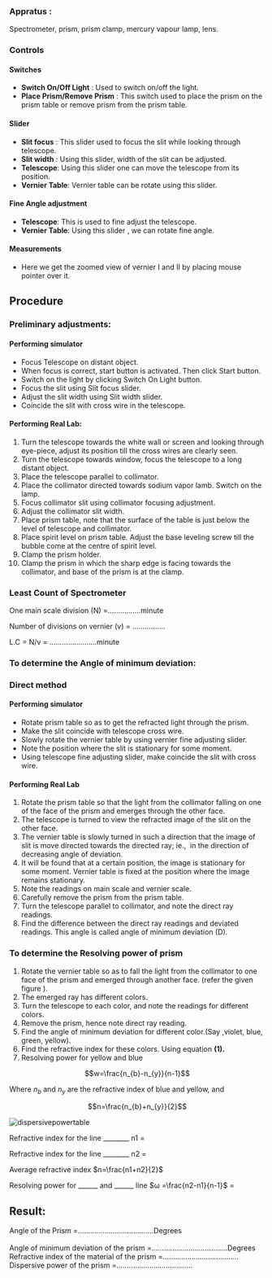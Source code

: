 

### Appratus :
 
Spectrometer, prism, prism clamp, mercury vapour lamp, lens.


### Controls
#### Switches
- **Switch On/Off Light** : Used to switch on/off the light.
- **Place Prism/Remove Prism** : This switch used to place the prism on the prism table or remove prism from the prism table.

#### Slider
- **Slit focus** : This slider used to focus the slit while looking through telescope.
- **Slit width** : Using this slider, width of the slit can be adjusted.
- **Telescope**: Using this slider one can move the telescope from its position.
- **Vernier Table**: Vernier table can be rotate using this slider.
#### Fine Angle adjustment
- **Telescope**: This is used to fine adjust the telescope.
- **Vernier Table**: Using this slider , we can rotate fine angle.
#### Measurements
- Here we get the zoomed view of vernier I and II by placing mouse pointer over it.


## Procedure

### Preliminary adjustments:
#### Performing simulator

<ul>
	<li>Focus Telescope on distant object.</li>
	<li>When focus is correct, start button is activated. Then click Start button.</li>
	<li>Switch on the light by clicking Switch On Light button.</li>
	<li>Focus the slit using Slit focus slider.</li>
	<li>Adjust the slit width using Slit width slider.</li>
	<li>Coincide the slit with cross wire in the telescope.&nbsp;</li>
</ul>

####  Performing Real Lab:

<ol>
	<li>Turn the telescope towards the white wall or screen and looking through eye-piece, adjust its position till the cross wires are clearly seen.</li>
	<li>Turn the telescope towards window, focus the telescope to a long distant object.</li>
	<li>Place the telescope parallel to collimator.</li>
	<li>Place the collimator directed towards sodium vapor lamb. Switch on the lamp.</li>
	<li>Focus collimator slit using collimator focusing adjustment.</li>
	<li>Adjust the collimator slit width.</li>
	<li>Place prism table, note that the surface of the table is just below the level of telescope and collimator.</li>
	<li>Place spirit level on prism table. Adjust the base leveling screw till the bubble come at the centre of spirit level.</li>
	<li>Clamp the prism holder.</li>
	<li>Clamp the prism in which the sharp edge is facing towards the collimator, and base of the prism is at the clamp.</li>
</ol>

### Least Count of Spectrometer

One main scale division (N)  =................minute

Number of divisions on vernier (v) = ................

L.C    = N/v = .......................minute

### To determine the Angle of minimum deviation:
 

### Direct method
 
####  Performing simulator

<ul>
	<li>Rotate prism table so as to get the refracted light through the prism.</li>
	<li>Make the slit coincide with telescope cross wire.</li>
	<li>Slowly rotate the vernier table by using vernier fine adjusting slider.</li>
	<li>Note the position where the slit is stationary for some moment.</li>
	<li>Using telescope fine adjusting slider, make coincide the slit with cross wire.</li>
</ul>

####   Performing Real Lab
<ol>
	<li>Rotate the prism table so that the light from the collimator falling on one of the face of the prism and emerges through the other face.</li>
	<li>The telescope is turned to view the refracted image of the slit on the other face.</li>
	<li>The vernier table is slowly turned in such a direction that the image of slit is move directed towards the directed ray; ie., &nbsp;in the direction of decreasing angle of deviation.</li>
	<li>It will be found that at a certain position, the image is stationary for some moment. Vernier table is fixed at the position where the image remains stationary.</li>
	<li>Note the readings on main scale and vernier scale.</li>
	<li>Carefully remove the prism from the prism table.</li>
	<li>Turn the telescope parallel to collimator, and note the direct ray readings.</li>
	<li>Find the difference between the direct ray readings and deviated readings. This angle is called angle of minimum deviation (D).</li>
</ol>

### To determine the Resolving power of prism 

<ol>
	<li>Rotate the vernier table so as to fall the light from the collimator to one face of the prism and emerged through another face. (refer the given figure ).</li>
	<li>The emerged ray has different colors.</li>
	<li>Turn the telescope to each color, and note the readings for different colors.</li>
	<li>Remove the prism, hence note direct ray reading.</li>
	<li>Find the angle of minimum deviation for different color.(Say ,violet, blue, green, yellow).</li>
	<li>Find the refractive index for these colors. Using equation <strong>(1).</strong></li>
	<li>Resolving power for yellow and blue</li>
</ol>

$$w=\frac{n_{b}-n_{y}}{n-1}$$


Where $n_{b}$ and $n_{y}$  are the refractive index of blue and yellow, and 

$$n=\frac{n_{b}+n_{y}}{2}$$

![dispersivepowertable](https://github.com/user-attachments/assets/501eda8e-4520-42ae-8e42-ac96e08c3776)

Refractive index for the line ________ n1 =  

Refractive index for the line ________ n2 =

Average refractive index $n=\frac{n1+n2}{2}$

Resolving power for ______ and ______ line $ω =\frac{n2-n1}{n-1}$ = 

##  Result:

Angle of the Prism	=……………………………….Degrees<br><br> Angle of minimum deviation of the prism	=……………………………….Degrees  <br>
Refractive index of the material of the prism	=……………………………….  <br>
Dispersive power of the prism	=……………………………….<br>


